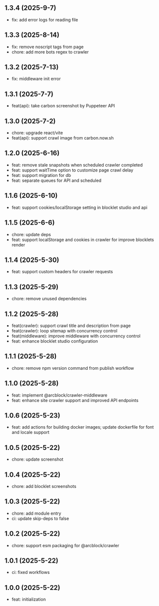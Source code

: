 ## 1.3.4 (2025-9-7)

- fix: add error logs for reading file

## 1.3.3 (2025-8-14)

- fix: remove noscript tags from page
- chore: add more bots regex to crawler

## 1.3.2 (2025-7-13)

- fix: middleware init error

## 1.3.1 (2025-7-7)

- feat(api): take carbon screenshot by Puppeteer API

## 1.3.0 (2025-7-2)

- chore: upgrade react/vite
- feat(api): support crawl image from carbon.now.sh

## 1.2.0 (2025-6-16)

- feat: remove stale snapshots when scheduled crawler completed
- feat: support waitTime option to customize page crawl delay
- feat: support migration for db
- feat: separate queues for API and scheduled

## 1.1.6 (2025-6-10)

- feat: support cookies/localStorage setting in blocklet studio and api

## 1.1.5 (2025-6-6)

- chore: update deps
- feat: support localStorage and cookies in crawler for improve blocklets render

## 1.1.4 (2025-5-30)

- feat: support custom headers for crawler requests

## 1.1.3 (2025-5-29)

- chore: remove unused dependencies

## 1.1.2 (2025-5-28)

- feat(crawler): support crawl title and description from page
- feat(crawler): loop sitemap with concurrency control
- feat(middleware): improve middleware with concurrency control
- feat: enhance blocklet studio configuration

## 1.1.1 (2025-5-28)

- chore: remove npm version command from publish workflow

## 1.1.0 (2025-5-28)

- feat: implement @arcblock/crawler-middleware
- feat: enhance site crawler support and improved API endpoints

## 1.0.6 (2025-5-23)

- feat: add actions for building docker images; update dockerfile for font and locale support

## 1.0.5 (2025-5-22)

- chore: update screenshot

## 1.0.4 (2025-5-22)

- chore: add blocklet screenshots

## 1.0.3 (2025-5-22)

- chore: add module entry
- ci: update skip-deps to false

## 1.0.2 (2025-5-22)

- chore: support esm packaging for @arcblock/crawler

## 1.0.1 (2025-5-22)

- ci: fixed workflows

## 1.0.0 (2025-5-22)

- feat: initialization
